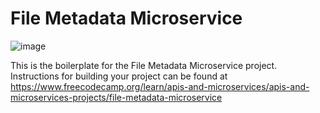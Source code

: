 # File Metadata Microservice
![image](https://github.com/user-attachments/assets/92914a85-3247-4f6c-97e3-b8e392cd941a)


This is the boilerplate for the File Metadata Microservice project. Instructions for building your project can be found at https://www.freecodecamp.org/learn/apis-and-microservices/apis-and-microservices-projects/file-metadata-microservice
